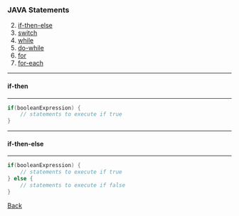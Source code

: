 ### JAVA Statements

2. [if-then-else](if-then-else/README.md)
3. [switch](switch/README.md)
4. [while](while/README.md)
5. [do-while](do-while/README.md)
6. [for](for/README.md)
7. [for-each](for-each/README.md)

<hr/>

#### if-then

<hr/>

```java
if(booleanExpression) {
    // statements to execute if true
}
```
<hr/>

#### if-then-else

<hr/>

```java
if(booleanExpression) {
    // statements to execute if true
} else {
    // statements to execute if false
}
```

[Back](../)

